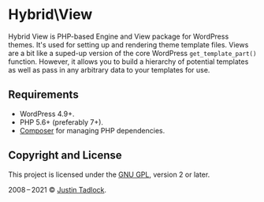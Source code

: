 # Hybrid\\View

Hybrid View is PHP-based Engine and View package for WordPress themes.  It's used for setting up and rendering theme template files. Views are a bit like a suped-up version of the core WordPress `get_template_part()` function. However, it allows you to build a hierarchy of potential templates as well as pass in any arbitrary data to your templates for use.

## Requirements

* WordPress 4.9+.
* PHP 5.6+ (preferably 7+).
* [Composer](https://getcomposer.org/) for managing PHP dependencies.

## Copyright and License

This project is licensed under the [GNU GPL](http://www.gnu.org/licenses/old-licenses/gpl-2.0.html), version 2 or later.

2008&thinsp;&ndash;&thinsp;2021 &copy; [Justin Tadlock](https://themehybrid.com).
